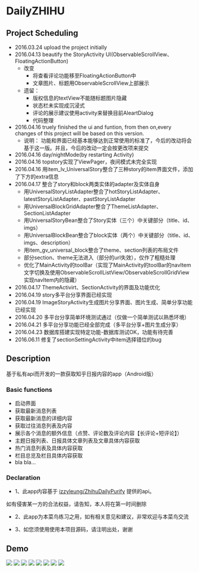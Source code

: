 # DailyZHIHU
## Project Scheduling
- 2016.03.24 upload the project initially
- 2016.04.13 beautify the StoryActivity UI(ObservableScrollView、FloatingActionButton)
  - 改变
    - 将查看评论功能移至FloatingActionButton中
    - 文章图片、标题用ObservableScrollView上部展示
  - 遗留：
    - 版权信息的textView不能随标题图片隐藏
    - 状态栏未实现成沉浸式
    - 评论的展示建议使用activity来替换目前AleartDialog
    - 代码整理
- 2016.04.16 truely finished the ui and funtion, from then on,every changes of this project will be based on this version.
  - 说明：
    功能和界面已经基本能够达到正常使用的标准了，今后的改动将会基于这一版。并且，今后的改动一定会按更改项来提交
- 2016.04.16 day/nightMode(by restarting Activity)
- 2016.04.16 topstory实现了ViewPager，夜间模式未完全实现
- 2016.04.16 用item_lv_UniversalStory整合了三种story的item界面文件，添加了下方的extra信息
- 2016.04.17 整合了story和block两类实体的adapter及实体自身
  - 用UniversalStoryListAdapter整合了hotStoryListAdapter、latestStoryListAdapter、pastStoryListAdapter
  - 用UniversalBlockGridAdapter整合了ThemeListAdapter、SectionListAdapter
  - 用UniversalStoryBean整合了Story实体（三个）中关键部分（title、id、imgs）
  - 用UniversalBlockBean整合了block实体（两个）中关键部分（title、id、imgs、description）
  - 用item_gv_universal_block整合了theme、section列表的布局文件
  - 部分section、theme无法进入（部分的url失效），仅作了粗糙处理
  - 优化了MainActivity的toolBar（实现了MainActivity的toolBar的navItem文字切换及使用ObservableScrollListView/ObservableScrollGridView实现navItem内的隐藏）
- 2016.04.17 ThemeActivirt、SectionActivity的界面及功能优化
- 2016.04.19 story多平台分享界面已经实现
- 2016.04.19 ImageStoryActivity生成图片分享界面、图片生成、简单分享功能已经实现
- 2016.04.20 多平台分享简单环境测试通过（仅做一个简单测试以熟悉环境）
- 2016.04.21 多平台分享功能已经全部完成（多平台分享+图片生成分享）
- 2016.04.23 数据库搭建实现特定功能-数据库测试OK，功能有待完善
- 2016.06.11 修复了sectionSettingActivity中item选择错位的bug
## Description
基于私有api而开发的一款获取知乎日报内容的app（Android版）

### Basic functions
- 启动界面
- 获取最新消息列表
- 获取最新消息的详细内容
- 获取过往消息列表及内容
- 展示各个消息的额外信息（点赞、评论数及评论内容【长评论+短评论】）
- 主题日报列表、日报具体文章列表及文章具体内容获取
- 热门消息列表及具体内容获取
- 栏目总览及栏目具体内容获取
- bla bla...

### Declaration
- 1、此app内容基于 [izzyleung/ZhihuDailyPurify](https://github.com/izzyleung/ZhihuDailyPurify/wiki/%E7%9F%A5%E4%B9%8E%E6%97%A5%E6%8A%A5-API-%E5%88%86%E6%9E%90) 提供的api。

如有侵害某一方的合法权益，请告知，本人将在第一时间删除

- 2、此app为本菜鸟练习之用，如有相关意见和建议，非常欢迎与本菜鸟交流

- 3、如您须使用使用本项目源码，请注明出处，谢谢

## Demo
![](https://github.com/neilleecn/DailyZHIHU/blob/master/screenshot/1.png)
![](https://github.com/neilleecn/DailyZHIHU/blob/master/screenshot/2.png)
![](https://github.com/neilleecn/DailyZHIHU/blob/master/screenshot/3.png)
![](https://github.com/neilleecn/DailyZHIHU/blob/master/screenshot/4.png)
![](https://github.com/neilleecn/DailyZHIHU/blob/master/screenshot/5.png)
![](https://github.com/neilleecn/DailyZHIHU/blob/master/screenshot/6.png)
![](https://github.com/neilleecn/DailyZHIHU/blob/master/screenshot/7.png)
![](https://github.com/neilleecn/DailyZHIHU/blob/master/screenshot/8.png)
